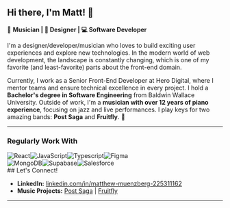 ## Hi there, I'm Matt! 👋

🎹 **Musician | 🎨 Designer | 💻 Software Developer**

I'm a designer/developer/musician who loves to build exciting user experiences and explore new technologies.  In the modern world of web development, the landscape is constantly changing, which is one of my favorite (and least-favorite) parts about the front-end domain.

Currently, I work as a Senior Front-End Developer at Hero Digital, where I mentor teams and ensure technical excellence in every project. I hold a **Bachelor's degree in Software Engineering** from Baldwin Wallace University.
Outside of work, I'm a **musician with over 12 years of piano experience**, focusing on jazz and live performances. 
I play keys for two amazing bands: **Post Saga** and **Fruitfly**. 🎵 

---
### Regularly Work With
<div style="display: flex;"/>
  <img alt="React" src="https://img.shields.io/badge/React-61DAFB.svg?style=for-the-badge&logo=React&logoColor=black" />
  <img alt="JavaScript" src="https://img.shields.io/badge/JavaScript-F7DF1E.svg?style=for-the-badge&logo=JavaScript&logoColor=black" />
  <img alt="Typescript" src="https://img.shields.io/badge/TypeScript-3178C6?style=for-the-badge&logo=typescript&logoColor=white"/>
  <img alt="Figma" src="https://img.shields.io/badge/Figma-F24E1E.svg?style=for-the-badge&logo=Figma&logoColor=white"/>
</div>
<div style="display: flex;"/>
  <img alt="MongoDB" src="https://img.shields.io/badge/-MongoDB-13aa52?style=for-the-badge&logo=mongodb&logoColor=white"/>
  <img alt="Supabase" src="https://shields.io/badge/supabase-black?logo=supabase&style=for-the-badge"/>
  <img alt="Salesforce" src="https://img.shields.io/badge/Salesforce-00A1E0?style=for-the-badge&logo=Salesforce&logoColor=white"/>
</div>
## Let's Connect!

- **LinkedIn:** [linkedin.com/in/matthew-muenzberg-225311162](https://www.linkedin.com/in/matthew-muenzberg-225311162/)
- **Music Projects:** [Post Saga](https://www.postsaga.com/) | [Fruitfly](https://linktr.ee/_fruitfly_)

---
